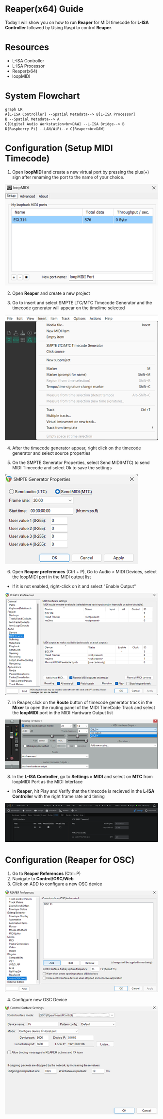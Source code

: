 # Reaper(x64) Guide

Today I will show you on how to run **Reaper** for MIDI timecode for **L-ISA Controller** followed by Using Raspi to control **Reaper**.

# Resources
* L-ISA Controller
* L-ISA Processor
* Reaper(x64)
* loopMIDI

# System Flowchart

```mermaid
graph LR
A[L-ISA Controller] --Spatial Metadata--> B[L-ISA Processor]
B --Spatial Metadata--> A
C[Digital Audio Workstation<br>DAW] --L-ISA Bridge--> B
D[Raspberry Pi] --LAN/WiFi--> C[Reaper<br>DAW]

```

# Configuration (Setup MIDI Timecode)
1. Open **loopMIDI** and create a new virtual port by pressing the plus(+) sign after renaming the port to the name of your choice.

![loopMIDI](Images/loopMIDI.png)

2. Open **Reaper** and create a new project

3. Go to insert and select SMPTE LTC/MTC Timecode Generator and the timecode generator will appear on the timelime selected

![Timecode Generator](Images/Timecode_Generator.png)

4. After the timecode generator appear, right click on the timecode generator and select source properties

5. On the SMPTE Generator Properties, select Send MIDI(MTC) to send MIDI Timecode and select Ok to save the settings

![SMPTE Generator Properties](Images/SMPTE_Generator_Properties.png)

6. Open **Reaper preferences** (Ctrl + P), Go to Audio > MIDI Devices, select the loopMIDI port in the MIDI output list
* If it is not enabled, right-click on it and select "Enable Output" 

![Reaper Preferences](Images/Reaper_References.png)

7. In Reaper,click on the **Route** button of timecode generator track in the **Mixer** to open the routing panel of the MIDI TimeCode Track and select the **loopMIDI** port in the MIDI Hardware Output list

![MIDI Routing](Images/MIDI_Routing.png)

8. In the **L-ISA Controller**, go to **Settings > MIDI** and select on **MTC** from loopMIDI Port as the MIDI Interface
* In **Reaper**, hit Play and Verify that the timecode is recieved in the **L-ISA Controller** with the right frame rate and timing

![L-ISA MIDI](Images/L-ISA_MIDI.png)

# Configuration (Reaper for OSC)

1. Go to **Reaper References** (Ctrl+P)
2. Navigate to **Control/OSC/Web**
3. Click on ADD to configure a new OSC device

![OSC Reaper Preferences](Images/OSC_Reaper_Preferences.png)

4. Configure new OSC Device

![OSC Control](Images/OSC_Control.png)